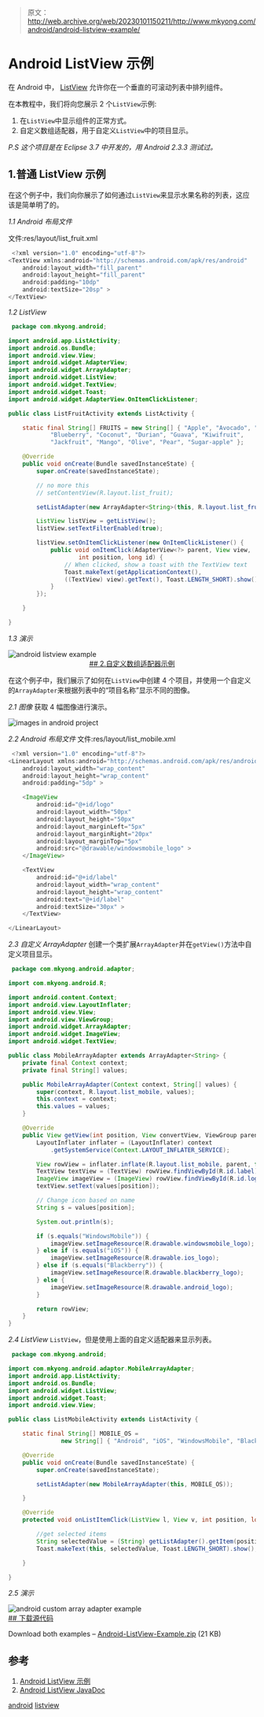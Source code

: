 > 原文：<http://web.archive.org/web/20230101150211/http://www.mkyong.com/android/android-listview-example/>

# Android ListView 示例

在 Android 中， [ListView](http://web.archive.org/web/20190305142211/http://developer.android.com/reference/android/widget/ListView.html) 允许你在一个垂直的可滚动列表中排列组件。

在本教程中，我们将向您展示 2 个`ListView`示例:

1.  在`ListView`中显示组件的正常方式。
2.  自定义数组适配器，用于自定义`ListView`中的项目显示。

*P.S 这个项目是在 Eclipse 3.7 中开发的，用 Android 2.3.3 测试过。*

## 1.普通 ListView 示例

在这个例子中，我们向你展示了如何通过`ListView`来显示水果名称的列表，这应该是简单明了的。

*1.1 Android 布局文件*

文件:res/layout/list_fruit.xml

```java
 <?xml version="1.0" encoding="utf-8"?>
<TextView xmlns:android="http://schemas.android.com/apk/res/android"
    android:layout_width="fill_parent"
    android:layout_height="fill_parent"
    android:padding="10dp"
    android:textSize="20sp" >
</TextView> 
```

*1.2 ListView*

```java
 package com.mkyong.android;

import android.app.ListActivity;
import android.os.Bundle;
import android.view.View;
import android.widget.AdapterView;
import android.widget.ArrayAdapter;
import android.widget.ListView;
import android.widget.TextView;
import android.widget.Toast;
import android.widget.AdapterView.OnItemClickListener;

public class ListFruitActivity extends ListActivity {

	static final String[] FRUITS = new String[] { "Apple", "Avocado", "Banana",
			"Blueberry", "Coconut", "Durian", "Guava", "Kiwifruit",
			"Jackfruit", "Mango", "Olive", "Pear", "Sugar-apple" };

	@Override
	public void onCreate(Bundle savedInstanceState) {
		super.onCreate(savedInstanceState);

		// no more this
		// setContentView(R.layout.list_fruit);

		setListAdapter(new ArrayAdapter<String>(this, R.layout.list_fruit,FRUITS));

		ListView listView = getListView();
		listView.setTextFilterEnabled(true);

		listView.setOnItemClickListener(new OnItemClickListener() {
			public void onItemClick(AdapterView<?> parent, View view,
					int position, long id) {
			    // When clicked, show a toast with the TextView text
			    Toast.makeText(getApplicationContext(),
				((TextView) view).getText(), Toast.LENGTH_SHORT).show();
			}
		});

	}

} 
```

*1.3 演示*

![android listview example](img/9ef1d83e985e4b3e3da1f6d2ef594931.png "android-listview-demo1") <ins class="adsbygoogle" style="display:block; text-align:center;" data-ad-format="fluid" data-ad-layout="in-article" data-ad-client="ca-pub-2836379775501347" data-ad-slot="6894224149">## 2.自定义数组适配器示例

在这个例子中，我们展示了如何在`ListView`中创建 4 个项目，并使用一个自定义的`ArrayAdapter`来根据列表中的“项目名称”显示不同的图像。

*2.1 图像*
获取 4 幅图像进行演示。

![images in android project](img/4e40d7abc07594314c612b192c21916f.png "android-listadapter-demo1-images")

*2.2 Android 布局文件*
文件:res/layout/list_mobile.xml

```java
 <?xml version="1.0" encoding="utf-8"?>
<LinearLayout xmlns:android="http://schemas.android.com/apk/res/android"
    android:layout_width="wrap_content"
    android:layout_height="wrap_content"
    android:padding="5dp" >

    <ImageView
        android:id="@+id/logo"
        android:layout_width="50px"
        android:layout_height="50px"
        android:layout_marginLeft="5px"
        android:layout_marginRight="20px"
        android:layout_marginTop="5px"
        android:src="@drawable/windowsmobile_logo" >
    </ImageView>

    <TextView
        android:id="@+id/label"
        android:layout_width="wrap_content"
        android:layout_height="wrap_content"
        android:text="@+id/label"
        android:textSize="30px" >
    </TextView>

</LinearLayout> 
```

*2.3 自定义 ArrayAdapter*
创建一个类扩展`ArrayAdapter`并在`getView()`方法中自定义项目显示。

```java
 package com.mkyong.android.adaptor;

import com.mkyong.android.R;

import android.content.Context;
import android.view.LayoutInflater;
import android.view.View;
import android.view.ViewGroup;
import android.widget.ArrayAdapter;
import android.widget.ImageView;
import android.widget.TextView;

public class MobileArrayAdapter extends ArrayAdapter<String> {
	private final Context context;
	private final String[] values;

	public MobileArrayAdapter(Context context, String[] values) {
		super(context, R.layout.list_mobile, values);
		this.context = context;
		this.values = values;
	}

	@Override
	public View getView(int position, View convertView, ViewGroup parent) {
		LayoutInflater inflater = (LayoutInflater) context
			.getSystemService(Context.LAYOUT_INFLATER_SERVICE);

		View rowView = inflater.inflate(R.layout.list_mobile, parent, false);
		TextView textView = (TextView) rowView.findViewById(R.id.label);
		ImageView imageView = (ImageView) rowView.findViewById(R.id.logo);
		textView.setText(values[position]);

		// Change icon based on name
		String s = values[position];

		System.out.println(s);

		if (s.equals("WindowsMobile")) {
			imageView.setImageResource(R.drawable.windowsmobile_logo);
		} else if (s.equals("iOS")) {
			imageView.setImageResource(R.drawable.ios_logo);
		} else if (s.equals("Blackberry")) {
			imageView.setImageResource(R.drawable.blackberry_logo);
		} else {
			imageView.setImageResource(R.drawable.android_logo);
		}

		return rowView;
	}
} 
```

*2.4 ListView*
`ListView`，但是使用上面的自定义适配器来显示列表。

```java
 package com.mkyong.android;

import com.mkyong.android.adaptor.MobileArrayAdapter;
import android.app.ListActivity;
import android.os.Bundle;
import android.widget.ListView;
import android.widget.Toast;
import android.view.View;

public class ListMobileActivity extends ListActivity {

	static final String[] MOBILE_OS = 
               new String[] { "Android", "iOS", "WindowsMobile", "Blackberry"};

	@Override
	public void onCreate(Bundle savedInstanceState) {
		super.onCreate(savedInstanceState);

		setListAdapter(new MobileArrayAdapter(this, MOBILE_OS));

	}

	@Override
	protected void onListItemClick(ListView l, View v, int position, long id) {

		//get selected items
		String selectedValue = (String) getListAdapter().getItem(position);
		Toast.makeText(this, selectedValue, Toast.LENGTH_SHORT).show();

	}

} 
```

*2.5 演示*

![android custom array adapter example](img/bb19fd624dbebe1d22ea351b5533b47b.png "android-listadapter-demo1") <ins class="adsbygoogle" style="display:block" data-ad-client="ca-pub-2836379775501347" data-ad-slot="8821506761" data-ad-format="auto" data-ad-region="mkyongregion">## 下载源代码

Download both examples – [Android-ListView-Example.zip](http://web.archive.org/web/20190305142211/http://www.mkyong.com/wp-content/uploads/2012/01/Android-ListView-Example.zip) (21 KB)

## 参考

1.  [Android ListView 示例](http://web.archive.org/web/20190305142211/http://developer.android.com/resources/tutorials/views/hello-listview.html)
2.  [Android ListView JavaDoc](http://web.archive.org/web/20190305142211/http://developer.android.com/reference/android/widget/ListView.html)

[android](http://web.archive.org/web/20190305142211/http://www.mkyong.com/tag/android/) [listview](http://web.archive.org/web/20190305142211/http://www.mkyong.com/tag/listview/)








